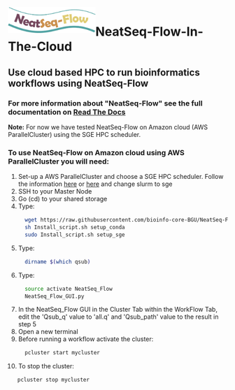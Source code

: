 <img align="left" src="https://raw.githubusercontent.com/levinbgu/NeatSeq-Flow_Docker/master/logo.png" width="200">

# NeatSeq-Flow-In-The-Cloud

## Use cloud based HPC to run bioinformatics workflows using NeatSeq-Flow

### For more information about **"NeatSeq-Flow"** see the full documentation on **[Read The Docs](http://neatseq-flow.readthedocs.io/en/latest/)**

**Note:** For now we have tested NeatSeq-Flow on Amazon cloud (AWS ParallelCluster) using the SGE HPC scheduler. 

### To use NeatSeq-Flow on Amazon cloud using AWS ParallelCluster you will need:
1. Set-up a AWS ParallelCluster and choose a SGE HPC scheduler. Follow the information [here](https://github.com/aws/aws-parallelcluster) or [here](https://public-wiki.iucc.ac.il/index.php/How_to_create_AWS_ParallelCluster_with_Slurm_scheduler) and change slurm to sge
2. SSH to your Master Node
3. Go (cd) to your shared storage 
4. Type: 
    ```Bash
      wget https://raw.githubusercontent.com/bioinfo-core-BGU/NeatSeq-Flow-In-The-Cloud/master/Install_script.sh
      sh Install_script.sh setup_conda
      sudo Install_script.sh setup_sge 
    ```
5. Type: 
    ```Bash
      dirname $(which qsub)
    ```
6. Type: 
    ```Bash
      source activate NeatSeq_Flow
      NeatSeq_Flow_GUI.py
    ```
7. In the NeatSeq_Flow GUI in the Cluster Tab within the WorkFlow Tab, edit the 'Qsub_q' value to 'all.q' and 'Qsub_path' value to the result in step 5  
8. Open a new terminal
9. Before running a workflow activate the cluster:
    ```Bash
      pcluster start mycluster
    ```
10. To stop the cluster:
   ```Bash
      pcluster stop mycluster
   ```